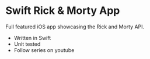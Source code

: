 # Swift Rick & Morty App

Full featured iOS app showcasing the Rick and Morty API.

- Written in Swift
- Unit tested
- Follow series on youtube
